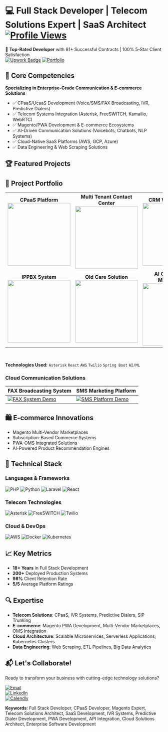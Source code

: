 # 💻 Full Stack Developer | Telecom Solutions Expert | SaaS Architect [![Profile Views](https://komarev.com/ghpvc/?username=business-expert&color=blueviolet)](https://github.com/business-expert)

🌟 **Top-Rated Developer** with 81+ Successful Contracts | 100% 5-Star Client Satisfaction  
[![Upwork Badge](https://img.shields.io/badge/Upwork-Profile-green?logo=upwork)](https://www.upwork.com/freelancers/~010a1bf1b58f492cd6)
[![Portfolio](https://img.shields.io/badge/Video_Portfolio-FF0000?logo=youtube)](https://www.youtube.com/playlist?list=PLWH86ToCKUVPWm_iOdlxSXtmbQzeHjfbi)

## 🚀 Core Competencies
**Specializing in Enterprise-Grade Communication & E-commerce Solutions**
- ✅ CPaaS/UcaaS Development (Voice/SMS/FAX Broadcasting, IVR, Predictive Dialers)
- ✅ Telecom Systems Integration (Asterisk, FreeSWITCH, Kamailio, WebRTC)
- ✅ Magento/PWA Development & E-commerce Ecosystems
- ✅ AI-Driven Communication Solutions (Voicebots, Chatbots, NLP Systems)
- ✅ Cloud-Native SaaS Platforms (AWS, GCP, Azure)
- ✅ Data Engineering & Web Scraping Solutions

## 🏆 Featured Projects
## 🎥 Project Portfolio

<table>
  <!-- First Row -->
  <tr>
    <td align="center" width="33%">
      <strong>CPaaS Platform</strong><br>
      <a href="https://youtu.be/vURwoxzy8G4">
        <img src="https://img.youtube.com/vi/vURwoxzy8G4/0.jpg" width="200">
      </a>
    </td>
    <td align="center" width="33%">
      <strong>Multi Tenant Contact Center</strong><br>
      <a href="https://youtu.be/zbeFOmMcYWo">
        <img src="https://img.youtube.com/vi/zbeFOmMcYWo/0.jpg" width="200">
      </a>
    </td>
    <td align="center" width="33%">
      <strong>CRM With Twilio Call</strong><br>
      <a href="https://youtu.be/jLQdkRz41gs">
        <img src="https://img.youtube.com/vi/jLQdkRz41gs/0.jpg" width="200">
      </a>
    </td>
  </tr>
  
  <!-- Second Row -->
  <tr>
    <td align="center">
      <strong>IPPBX System</strong><br>
      <a href="https://youtu.be/gsEZ1vr_6HA">
        <img src="https://img.youtube.com/vi/gsEZ1vr_6HA/0.jpg" width="200">
      </a>
    </td>
    <td align="center">
      <strong>Old Care Solution</strong><br>
      <a href="https://youtu.be/e-7qOslxjNE">
        <img src="https://img.youtube.com/vi/e-7qOslxjNE/0.jpg" width="200">
      </a>
    </td>
    <td align="center">
      <strong>AI Club Member Management</strong><br>
      <a href="https://youtu.be/jBu1SaZDn4o">
        <img src="https://img.youtube.com/vi/jBu1SaZDn4o/0.jpg" width="200">
      </a>
    </td>
  </tr>
</table>

<br> <!-- Spacing between table and text -->

**Technologies Used:** `Asterisk` `React` `AWS` `Twilio` `Spring Boot` `AI/ML`

### Cloud Communication Solutions
| **FAX Broadcasting System** | **SMS Marketing Platform** |
|-----------------------------|----------------------------|
[![FAX System Demo](https://img.youtube.com/vi/NWt5MTftfWU/0.jpg)](https://youtu.be/NWt5MTftfWU) | [![SMS Platform Demo](https://img.youtube.com/vi/NWt5MTftfWU/0.jpg)](https://youtu.be/NWt5MTftfWU)


## 🛍️ E-commerce Innovations
- Magento Multi-Vendor Marketplaces
- Subscription-Based Commerce Systems
- PWA-OMS Integrated Solutions
- AI-Powered Product Recommendation Engines

## 🔧 Technical Stack

### Languages & Frameworks
![PHP](https://img.shields.io/badge/PHP-Expert-777BB4?logo=php)
![Python](https://img.shields.io/badge/Python-Data_Science-3776AB?logo=python)
![Laravel](https://img.shields.io/badge/Laravel-API_Development-FF2D20?logo=laravel)
![React](https://img.shields.io/badge/React-Frontend-61DAFB?logo=react)

### Telecom Technologies
![Asterisk](https://img.shields.io/badge/Asterisk-IVR_Systems-22B0EB)
![FreeSWITCH](https://img.shields.io/badge/FreeSWITCH-SIP_Servers-22B0EB)
![Twilio](https://img.shields.io/badge/Twilio-SMS_API-F22F46?logo=twilio)

### Cloud & DevOps
![AWS](https://img.shields.io/badge/AWS-EC2/S3-232F3E?logo=amazon-aws)
![Docker](https://img.shields.io/badge/Docker-Containerization-2496ED?logo=docker)
![Kubernetes](https://img.shields.io/badge/Kubernetes-Orchestration-326CE5?logo=kubernetes)

## 📈 Key Metrics
- **18+ Years** in Full Stack Development  
- **200+** Deployed Production Systems  
- **98%** Client Retention Rate  
- **5/5** Average Platform Ratings  

## 🔍 Expertise
- **Telecom Solutions**: CPaaS, IVR Systems, Predictive Dialers, SIP Trunking  
- **E-commerce**: Magento PWA Development, Multi-Vendor Marketplaces, OMS Integration  
- **Cloud Architecture**: Scalable Microservices, Serverless Applications, Kubernetes Clusters  
- **Data Engineering**: Web Scraping, ETL Pipelines, Big Data Analytics  

## 📬 Let's Collaborate!
Ready to transform your business with cutting-edge technology solutions?  

[![Email](https://img.shields.io/badge/Contact_Me-Email-blue?logo=gmail)](mailto:pankaj.weby@email.com)  
[![LinkedIn](https://img.shields.io/badge/Connect-LinkedIn-blue?logo=linkedin)](https://linkedin.com/in/software-projectmanager/)  
[![Calendly](https://img.shields.io/badge/Schedule_Meeting-Calendly-blue)](https://calendly.com/pankaj-weby/)  

**Keywords**: Full Stack Developer, CPaaS Developer, Magento Expert, Telecom Solutions Architect, SaaS Development, IVR Systems, Predictive Dialer Development, PWA Development, API Integration, Cloud Solutions Architect, Enterprise Software Development
